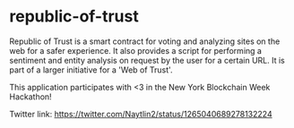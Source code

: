 # republic-of-trust
Republic of Trust is a smart contract for voting and analyzing sites on the web for a safer experience. It also provides a script for performing a sentiment and entity analysis on request by the user for a certain URL. It is part of a larger initiative for a 'Web of Trust'.

This application participates with <3 in the New York Blockchain Week Hackathon!

Twitter link: https://twitter.com/Naytlin2/status/1265040689278132224

